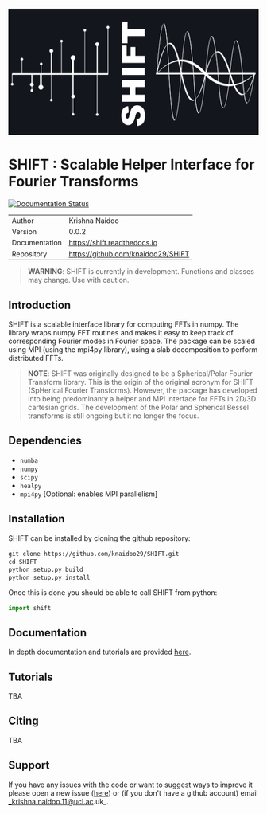 ![biglogo](docs/source/_static/SHIFT_logo_large_github.jpg)

# SHIFT : Scalable Helper Interface for Fourier Transforms

[![Documentation Status](https://readthedocs.org/projects/shift/badge/?version=latest)](https://shift.readthedocs.io/en/latest/?badge=latest)

|              |                                    |
|--------------|------------------------------------|
|Author        | Krishna Naidoo                     |
|Version       | 0.0.2                              |
|Documentation | https://shift.readthedocs.io       |
|Repository    | https://github.com/knaidoo29/SHIFT |

> **WARNING**: SHIFT is currently in development. Functions and classes may change. Use with caution.

## Introduction

SHIFT is a scalable interface library for computing FFTs in numpy. The library wraps numpy FFT routines and makes it easy to keep track of corresponding Fourier modes in Fourier space. The package can be scaled using MPI (using the mpi4py library), using a slab decomposition to perform distributed FFTs.

> **NOTE**: SHIFT was originally designed to be a Spherical/Polar Fourier Transform library. This is the origin of the original acronym for SHIFT (SpHerIcal Fourier Transforms). However, the package has developed into being predominanty a helper and MPI interface for FFTs in 2D/3D cartesian grids. The development of the Polar and Spherical Bessel transforms is still ongoing but it no longer the focus.

## Dependencies

* `numba`
* `numpy`
* `scipy`
* `healpy`
* `mpi4py` [Optional: enables MPI parallelism]

## Installation

SHIFT can be installed by cloning the github repository:

```
git clone https://github.com/knaidoo29/SHIFT.git
cd SHIFT
python setup.py build
python setup.py install
```

Once this is done you should be able to call SHIFT from python:


```python
import shift
```

## Documentation

In depth documentation and tutorials are provided [here](https://shift-doc.readthedocs.io/).

## Tutorials

TBA

## Citing

TBA

## Support

If you have any issues with the code or want to suggest ways to improve it please open a new issue ([here](https://github.com/knaidoo29/SHIFT/issues))
or (if you don't have a github account) email _krishna.naidoo.11@ucl.ac.uk_.

